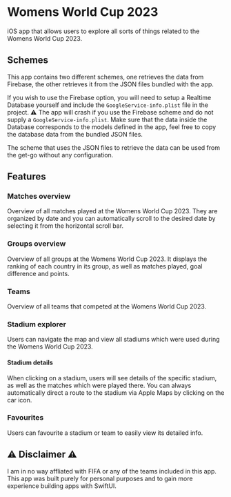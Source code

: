 # Womens World Cup 2023
iOS app that allows users to explore all sorts of things related to the Womens World Cup 2023.

## Schemes
This app contains two different schemes, one retrieves the data from Firebase, the other retrieves it from the JSON files bundled with the app.

If you wish to use the Firebase option, you will need to setup a Realtime Database yourself and include the `GoogleService-info.plist` file in the project. ⚠️ The app will crash if you use the Firebase scheme and do not supply a `GoogleService-info.plist`.
Make sure that the data inside the Database corresponds to the models defined in the app, feel free to copy the database data from the bundled JSON files.

The scheme that uses the JSON files to retrieve the data can be used from the get-go without any configuration.

## Features
### Matches overview
Overview of all matches played at the Womens World Cup 2023. They are organized by date and you can automatically scroll to the desired date by selecting it from the horizontal scroll bar.

### Groups overview
Overview of all groups at the Womens World Cup 2023. It displays the ranking of each country in its group, as well as matches played, goal difference and points.

### Teams
Overview of all teams that competed at the Womens World Cup 2023.

### Stadium explorer
Users can navigate the map and view all stadiums which were used during the Womens World Cup 2023.

#### Stadium details
When clicking on a stadium, users will see details of the specific stadium, as well as the matches which were played there. You can always automatically direct a route to the stadium via Apple Maps by clicking on the car icon.

### Favourites
Users can favourite a stadium or team to easily view its detailed info.

## ⚠️ Disclaimer ⚠️
I am in no way affliated with FIFA or any of the teams included in this app. This app was built purely for personal purposes and to gain more experience building apps with SwiftUI.
